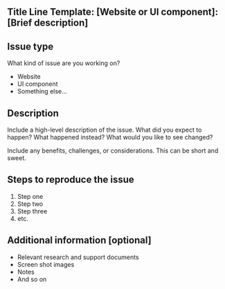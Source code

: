 <!-- Please feel free to remove whatever sections/lines in this aren't relevant. -->

## Title Line Template: [Website or UI component]: [Brief description]
<!-- Use the title line as the title of your pull request, then delete these lines. 

Website: Issues that impact standards.usa.gov look, feel or functionality.
UI component: Issues that impact the look, feel, or functionality of the standards themselves.

-->

## Issue type
What kind of issue are you working on?

* Website
* UI component
* Something else...

## Description

Include a high-level description of the issue. What did you expect to happen? What happened instead? What would you like to see changed?

Include any benefits, challenges, or considerations. This can be short and sweet.

## Steps to reproduce the issue

1. Step one
2. Step two
3. Step three
4. etc.

## Additional information [optional]

* Relevant research and support documents
* Screen shot images
* Notes
* And so on
